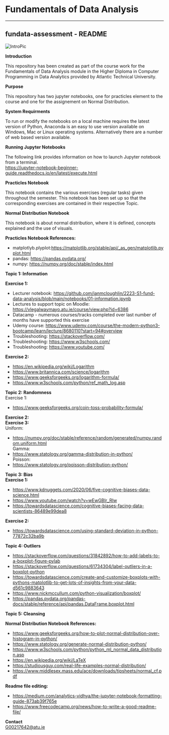 # __Fundamentals of Data Analysis__<br>
--- ---

## __fundata-assessment - README__<br>

![IntroPic](https://thumbor.forbes.com/thumbor/fit-in/900x510/https://www.forbes.com/advisor/wp-content/uploads/2022/06/data_analytics_certifications_-_article_image.jpg)



__Introduction__

This repository has been created as part of the course work for the Fundamentals of Data Analysis module in the Higher Diploma in Computer Programming in Data Analytics provided by Atlantic Technical University.<br>

__Purpose__<br>

This repository has two jupyter notebooks, one for practicles element to the course and one for the assignement on Normal Distribution.<br>

__System Requirments__<br>

To run or modify the notebooks on a local machine requires the latest version of Python, Anaconda is an easy to use version available on Windows, Mac or Linux operating systems. Alternatively there are a number of web based version available.<br>

__Running Jupyter Notebooks__<br>

The following link provides information on how to launch Jupyter notebook from a terminal.<br>
https://jupyter-notebook-beginner-guide.readthedocs.io/en/latest/execute.html

__Practicles Notebook__<br>

This notebook contains the various exercises (regular tasks) given throughout the semester. This notebook has been set up so that the corresponding exercises are contained in their respective Topic.<br>

__Normal Distribution Notebook__<br>

This notebook is about normal distribution, where it is defined, concepts explained and the use of visuals.<br>

__Practicles Notebook References:__<br>

* matplotlyb.plyplot:https://matplotlib.org/stable/api/_as_gen/matplotlib.pyplot.html
* pandas: https://pandas.pydata.org/
* numpy: https://numpy.org/doc/stable/index.html

__Topic 1: Information__<br>

__Exercise 1:__<br>
* Lecturer notebook: https://github.com/ianmcloughlin/2223-S1-fund-data-analysis/blob/main/notebooks/01-information.ipynb<br>
* Lectures to support topic on Moodle: https://vlegalwaymayo.atu.ie/course/view.php?id=6386<br>
* Datacamp - numerous courses/tracks completed over last number of months have supported this exercise<br>
* Udemy course: https://www.udemy.com/course/the-modern-python3-bootcamp/learn/lecture/8680110?start=94#overview<br>
* Troubleshooting: https://stackoverflow.com/<br>
* Troubleshooting: https://www.w3schools.com/<br>
* Troubleshooting: https://www.youtube.com/<br>

__Exercise 2:__<br>
* https://en.wikipedia.org/wiki/Logarithm<br>
* https://www.britannica.com/science/logarithm<br>
* https://www.geeksforgeeks.org/logarithm-formula/<br>
* https://www.w3schools.com/python/ref_math_log.asp<br>

__Topic 2: Randomness__<br>
Exercise 1:<br>
* https://www.geeksforgeeks.org/coin-toss-probability-formula/<br>
        
__Exercise 2:__<br>
__Exercise 3:__<br>
Uniform:<br>
* https://numpy.org/doc/stable/reference/random/generated/numpy.random.uniform.html<br>
Gamma:<br>
* https://www.statology.org/gamma-distribution-in-python/<br>
Poisson:<br>
* https://www.statology.org/poisson-distribution-python/<br>

__Topic 3: Bias__<br>
__Exercise 1:__<br>
* https://www.kdnuggets.com/2020/06/five-cognitive-biases-data-science.html<br>
* https://www.youtube.com/watch?v=wEwGBIr_RIw<br>
* https://towardsdatascience.com/cognitive-biases-facing-data-scientists-86489e99dea8<br>

__Exercise 2:__<br>
* https://towardsdatascience.com/using-standard-deviation-in-python-77872c32ba9b<br>

__Topic 4: Outliers__<br>
* https://stackoverflow.com/questions/31842892/how-to-add-labels-to-a-boxplot-figure-pylab<br>
* https://stackoverflow.com/questions/61734304/label-outliers-in-a-boxplot-python<br>
* https://towardsdatascience.com/create-and-customize-boxplots-with-pythons-matplotlib-to-get-lots-of-insights-from-your-data-d561c9883643<br>
* https://www.nickmccullum.com/python-visualization/boxplot/<br>
* https://pandas.pydata.org/pandas-docs/stable/reference/api/pandas.DataFrame.boxplot.html<br>



__Topic 5: Cleansing__<br>

__Normal Distribution Notebook References:__<br>
* https://www.geeksforgeeks.org/how-to-plot-normal-distribution-over-histogram-in-python/<br>
* https://www.statology.org/generate-normal-distribution-python/<br>
* https://www.w3schools.com/python/python_ml_normal_data_distribution.asp<br>
* https://en.wikipedia.org/wiki/LaTeX<br>
* https://studiousguy.com/real-life-examples-normal-distribution/<br>
* https://www.middlesex.mass.edu/ace/downloads/tipsheets/normal_cf.pdf<br>

__Readme file editing:__<br>
* https://medium.com/analytics-vidhya/the-jupyter-notebook-formatting-guide-873ab39f765e<br>
* https://www.freecodecamp.org/news/how-to-write-a-good-readme-file/<br>
 
__Contact__ <br>
G00217642@atu.ie